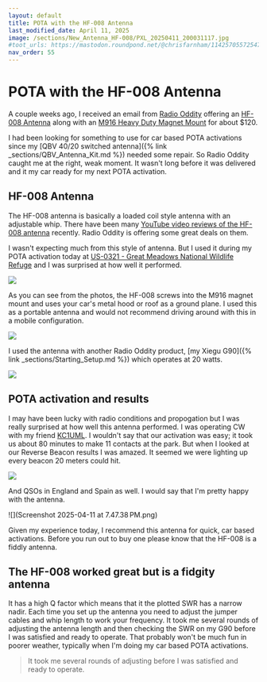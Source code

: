```yaml
---
layout: default
title: POTA with the HF-008 Antenna
last_modified_date: April 11, 2025
image: /sections/New_Antenna_HF-008/PXL_20250411_200031117.jpg
#toot_urls: https://mastodon.roundpond.net/@chrisfarnham/114257055725470264
nav_order: 55
---
```


# POTA with the HF-008 Antenna

A couple weeks ago, I received an email from [Radio Oddity](https://www.radioddity.com/) offering an
[HF-008 Antenna](https://www.radioddity.com/products/radioddity-hf008-antenna)
along with an [M916 Heavy Duty Magnet Mount](https://www.radioddity.com/products/radioddity-m916-antenna-base) for about $120.

I had been looking for something to use for car based POTA activations since my [QBV 40/20 switched antenna]({% link _sections/QBV_Antenna_Kit.md %})
needed some repair. So Radio Oddity caught me at the right, weak moment. It wasn't long before it was delivered and it my car ready for
my next POTA activation.

## HF-008 Antenna

The HF-008 antenna is basically a loaded coil style antenna with an adjustable whip. There have been many
[YouTube video reviews of the HF-008 antenna](https://www.youtube.com/results?search_query=hf-008+antenna) recently. Radio Oddity is offering
some great deals on them.

I wasn't expecting much from this style of antenna. But I used it during my POTA activation today at
[US-0321 - Great Meadows National Wildlife Refuge](https://pota.app/#/park/US-0321) and I was surprised at how well it performed.

![](PXL_20250411_200025605.jpg)

As you can see from the photos, the HF-008 screws into the M916 magnet mount and uses your car's metal hood or roof as a ground plane.
I used this as a portable antenna and would not recommend driving around with this in a mobile configuration.

![](PXL_20250411_200031117.jpg)

I used the antenna with another Radio Oddity product, [my Xiegu G90]({% link _sections/Starting_Setup.md %}) which operates at 20 watts.

![](PXL_20250411_201549325.jpg)

## POTA activation and results

I may have been lucky with radio conditions and propogation but I was really surprised at how well this antenna performed. I was operating
CW with my friend [KC1UML](https://www.qrz.com/db/KC1UML). I wouldn't say that our activation was easy; it took us about 80 minutes to
make 11 contacts at the park. But when I looked at our Reverse Beacon results I was amazed. It seemed we were lighting up every beacon
20 meters could hit.

![](rbn_screenshot.png)

And QSOs in England and Spain as well. I would say that I'm pretty happy with the antenna.

![](Screenshot 2025-04-11 at 7.47.38 PM.png)

Given my experience today, I recommend this antenna for quick, car based activations. Before you run out to buy one
please know that the HF-008 is a fiddly antenna.

## The HF-008 worked great but is a fidgity antenna

It has a high Q factor which means that it the plotted SWR has a narrow nadir. Each time you set up the antenna
you need to adjust the jumper cables and whip length to work your frequency. It took me several rounds of adjusting
the antenna length and then checking the SWR on my G90 before I was satisfied and ready to operate. That probably
won't be much fun in poorer weather, typically when I'm doing my car based POTA activations.

> It took me several rounds of adjusting
> before I was satisfied and ready to operate.
